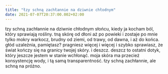 ```yaml
---
title: "łzy schną zachłannie na dziwnie chłodnym"
date: 2021-07-07T20:37:00.002+02:00
---
```

łzy schną zachłannie na dziwnie chłodnym słońcu, kiedy ja kocham ból, który sprawiają rośliny. tną skórę od dłoni aż po powieki i zostaje po mnie tylko mokry warkocz, brudny od ziemi, od trawy, od dawna, i aż do końca. głód uzależnia, pamiętasz? pragniesz więcej i więcej i szybko sprawiasz, że świat kończy się na granicy twojej skóry. i deszcz. deszcz to ostatni dotyk, który jeszcze jestem w stanie wchłonąć. moja skóra ma przecież konsystencję wody, i tą samą transparentność. łzy schną zachłannie, ale schną na próżno.
